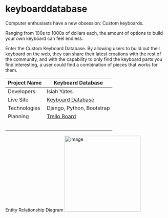 # keyboarddatabase


Computer enthusiasts have a new obsession: Custom keyboards. 

Ranging from 100s to 1000s of dollars each, the amount of options to build your own keyboard can feel endless.

Enter the Custom Keyboard Database. By allowing users to build out their keyboard on the web, they can share their latest creations with the rest of the community, and with the capability to only find the keyboard parts you find interesting, a user could find a combination of pieces that works for them.

| Project Name | Keyboard Database                                                   |
|--------------|---------------------------------------------------------------------|
| Developers   | Isiah Yates                                                         |
| Live Site    | [Keyboard Database](https://keyboarddatabase-iy90.herokuapp.com/)   |
| Technologies | Django, Python, Bootstrap                                           |
| Planning     | [Trello Board](https://trello.com/b/vMPUqw3T/project-4-keyboard-db) |
|              |                                                                     |
|              |                                                                     |
|              |                                                                     |
|              |                                                                     |
|              |                                                                     |

Entity Relationship Diagram
<img width="237" alt="image" src="https://user-images.githubusercontent.com/100257983/181399066-8c223721-6f07-4005-8464-04a2a65afaf2.png">
